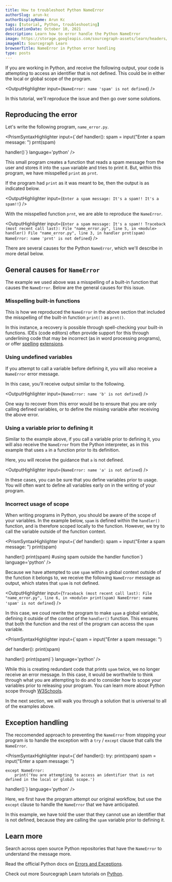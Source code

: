 ```yaml
---
title: How to troubleshoot Python NameError
authorSlug: arun-kc
authorDisplayName: Arun Kc
tags: [tutorial, Python, troubleshooting]
publicationDate: October 10, 2021
description: Learn how to error handle the Python NameError
image: https://storage.googleapis.com/sourcegraph-assets/learn/headers/sourcegraph-learn-header.png
imageAlt: Sourcegraph Learn
browserTitle: NameError in Python error handling
type: posts
---
```


If you are working in Python, and receive the following output, your code is attempting to access an identifier that is not defined. This could be in either the local or global scope of the program.

<OutputHighlighter
input={`NameError: name 'spam' is not defined`}
/>

In this tutorial, we'll reproduce the issue and then go over some solutions.

## Reproducing the error

Let's write the following program, `name_error.py`. 

<PrismSyntaxHighlighter
input={`def handler():
    spam = input("Enter a spam message: ")
    prnt(spam)
   
handler()`}
language='python'
/>

This small program creates a function that reads a spam message from the user and stores it into the `spam` variable and tries to print it. But, within this program, we have misspelled `print` as `prnt`.

If the program had `print` as it was meant to be, then the output is as indicated below.

<OutputHighlighter
input={`Enter a spam message: It's a spam!!
It's a spam!!`}
/>

With the misspelled function `prnt`, we are able to reproduce the `NameError`.

<OutputHighlighter
input={`Enter a spam message: It's a spam!!
Traceback (most recent call last):
  File "name_error.py", line 5, in <module>
    handler()
  File "name_error.py", line 3, in handler
    prnt(spam)
NameError: name 'prnt' is not defined`}
/>

There are several causes for the Python `NameError`, which we'll describe in more detail below.

## General causes for `NameError`

The example we used above was a misspelling of a built-in function that causes the `NameError`. Below are the general causes for this issue.

### Misspelling built-in functions

This is how we reproduced the `NameError` in the above section that included the misspelling of the built-in function `print()` as `prnt()`. 

In this instance, a recovery is possible through spell-checking your built-in functions. IDEs (code editors) often provide support for this through underlining code that may be incorrect (as in word processing programs), or offer [spelling](https://marketplace.visualstudio.com/items?itemName=streetsidesoftware.code-spell-checker) [extensions](https://marketplace.visualstudio.com/items?itemName=ban.spellright).

### Using undefined variables

If you attempt to call a variable before defining it, you will also receive a `NameError` error message. 

<PrismSyntaxHighlighter
input='a = 10
print(b)'
language='python'
/>

In this case, you'll receive output similar to the following.

<OutputHighlighter
input={`NameError: name 'b' is not defined`}
/>

One way to recover from this error would be to ensure that you are only calling defined variables, or to define the missing variable after receiving the above error. 

### Using a variable prior to defining it

Similar to the example above, if you call a variable prior to defining it, you will also receive the `NameError` from the Python interpreter, as in this example that uses `a` in a function prior to its definition. 

<PrismSyntaxHighlighter
input='print(a)
a = 10'
language='python'
/>

Here, you will receive the guidance that `a` is not defined. 


<OutputHighlighter
input={`NameError: name 'a' is not defined`}
/>

In these cases, you can be sure that you define variables prior to usage. You will often want to define all variables early on in the writing of your program.

### Incorrect usage of scope

When writing programs in Python, you should be aware of the scope of your variables. In the example below, `spam` is defined within the `handler()` function, and is therefore scoped locally to the function. However, we try to call the variable outside of the function context. 

<PrismSyntaxHighlighter
input={`def handler():
    spam = input("Enter a spam message: ")
    print(spam)
 
handler()
print(spam) #using spam outside the handler function`}
language='python'
/>

Because we have attempted to use `spam` within a global context outside of the function it belongs to, we receive the following `NameError` message as output, which states that `spam` is not defined.

<OutputHighlighter
input={`Traceback (most recent call last):
  File "name_error.py", line 6, in <module>
    print(spam)
NameError: name 'spam' is not defined`}
/>

In this case, we coud rewrite the program to make `spam` a global variable, defining it outside of the context of the `handler()` function. This ensures that both the function and the rest of the program can access the `spam` variable.

<PrismSyntaxHighlighter
input={`spam = input("Enter a spam message: ")
 
def handler():
    print(spam)
 
handler()
print(spam)`}
language='python'
/>

While this is creating redundant code that prints `spam` twice, we no longer receive an error message. In this case, it would be worthwhile to think through what you are attempting to do and to consider how to scope your variables prior to releasing your program. You can learn more about Python scope through [W3Schools](https://www.w3schools.com/python/python_scope.asp).

In the next section, we will walk you through a solution that is universal to all of the examples above. 

## Exception handling

The reccomended approach to preventing the `NameError` from stopping your program is to handle the exception with a `try` / `except` clause that calls the `NameError`.

<PrismSyntaxHighlighter
input={`def handler():
    try:
        print(spam)
        spam = input("Enter a spam message: ")
 
    except NameError:
        print('You are attempting to access an identifier that is not defined in the local or global scope.')
  
handler()`}
language='python'
/>

Here, we first have the program attempt our original workflow, but use the `except` clause to handle the `NameError` that we have anticipated. 

<OutputHighlighter
input='You are attempting to access an identifier that is not defined in the local or global scope.'
/>

In this example, we have told the user that they cannot use an identifier that is not defined, because they are calling the `spam` variable prior to defining it.

## Learn more

Search across open source Python repositories that have the `NameError` to understand the message more.

<SourcegraphSearch query="NameError lang:python" patternType="literal"/>

Read the official Python docs on [Errors and Exceptions](https://docs.python.org/3/tutorial/errors.html).

Check out more Sourcegraph Learn tutorials on [Python](https://learn.sourcegraph.com/tags/python).